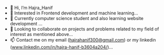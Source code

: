 - 👋 Hi, I’m Hajra_Hanif
- 👀 Interested in Frontend development and machine learning...
- 🌱 Currently computer science student and also learning website development ...
- 💞️ Looking to collaborate on projects and problems related to my field of interest as mentioned above...
- 📫 Contact me on my email (hajrahanif300@gmail.com) or my linkedin (www.linkedin.com/in/hajra-hanif-b3604a204/)...


<!---
Hyppo300/Hyppo300 is a ✨ special ✨ repository because its `README.md` (this file) appears on your GitHub profile.
You can click the Preview link to take a look at your changes.
--->
